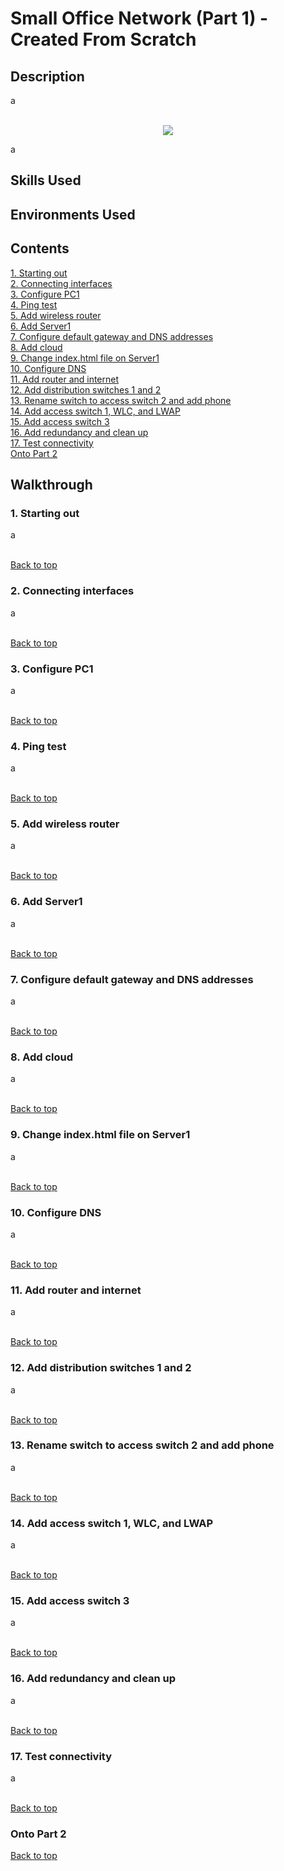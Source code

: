 <h1>Small Office Network (Part 1) - Created From Scratch</h1>

<h2>Description</h2>
a

<br />
<br />
<p align="center">
<img src="https://i.imgur.com/RuzVqm3.png"/>

a

<h2>Skills Used</h2>

<h2>Environments Used</h2>

<h2>Contents</h2>

[1. Starting out](#1-starting-out)<br />
[2. Connecting interfaces](#2-connecting-interfaces)<br />
[3. Configure PC1](#3-configure-pc1)<br />
[4. Ping test](#4-ping-test)<br />
[5. Add wireless router](#5-add-wireless-router)<br />
[6. Add Server1](#6-add-server1)<br />
[7. Configure default gateway and DNS addresses](#7-configure-default-gateway-and-dns-addresses)<br />
[8. Add cloud](#8-add-cloud)<br />
[9. Change index.html file on Server1](#9-change-indexhtml-file-on-server1)<br />
[10. Configure DNS](#10-configure-dns)<br />
[11. Add router and internet](#11-add-router-and-internet)<br />
[12. Add distribution switches 1 and 2](#12-add-distribution-switches-1-and-2)<br />
[13. Rename switch to access switch 2 and add phone](#13-rename-switch-to-access-switch-2-and-add-phone)<br />
[14. Add access switch 1, WLC, and LWAP](#14-add-access-switch-1-wlc-and-lwap)<br />
[15. Add access switch 3](#15-add-access-switch-3)<br />
[16. Add redundancy and clean up](#16-add-redundancy-and-clean-up)<br />
[17. Test connectivity](#17-test-connectivity)<br />
[Onto Part 2](#onto-part-2)<br />

<h2>Walkthrough</h2>

<h3>1. Starting out</h3>
a
<br />
<br />
<img src=""/>

[Back to top](#small-office-network-part-1---created-from-scratch)
  
<h3>2. Connecting interfaces</h3>
a
<br />
<br />
<img src=""/>

[Back to top](#small-office-network-part-1---created-from-scratch)

<h3>3. Configure PC1</h3>
a
<br />
<br />
<img src=""/>

[Back to top](#small-office-network-part-1---created-from-scratch)
  
<h3>4. Ping test</h3>
a
<br />
<br />
<img src=""/>

[Back to top](#small-office-network-part-1---created-from-scratch)

<h3>5. Add wireless router</h3>
a
<br />
<br />
<img src=""/>

[Back to top](#small-office-network-part-1---created-from-scratch)
  
<h3>6. Add Server1</h3>
a
<br />
<br />
<img src=""/>

[Back to top](#small-office-network-part-1---created-from-scratch)

<h3>7. Configure default gateway and DNS addresses</h3>
a
<br />
<br />
<img src=""/>

[Back to top](#small-office-network-part-1---created-from-scratch)
  
<h3>8. Add cloud</h3>
a
<br />
<br />
<img src=""/>

[Back to top](#small-office-network-part-1---created-from-scratch)

<h3>9. Change index.html file on Server1</h3>
a
<br />
<br />
<img src=""/>

[Back to top](#small-office-network-part-1---created-from-scratch)
  
<h3>10. Configure DNS</h3>
a
<br />
<br />
<img src=""/>

[Back to top](#small-office-network-part-1---created-from-scratch)

<h3>11. Add router and internet</h3>
a
<br />
<br />
<img src=""/>

[Back to top](#small-office-network-part-1---created-from-scratch)
  
<h3>12. Add distribution switches 1 and 2</h3>
a
<br />
<br />
<img src=""/>

[Back to top](#small-office-network-part-1---created-from-scratch)

<h3>13. Rename switch to access switch 2 and add phone</h3>
a
<br />
<br />
<img src=""/>

[Back to top](#small-office-network-part-1---created-from-scratch)
  
<h3>14. Add access switch 1, WLC, and LWAP</h3>
a
<br />
<br />
<img src=""/>

[Back to top](#small-office-network-part-1---created-from-scratch)

<h3>15. Add access switch 3</h3>
a
<br />
<br />
<img src=""/>

[Back to top](#small-office-network-part-1---created-from-scratch)
  
<h3>16. Add redundancy and clean up</h3>
a
<br />
<br />
<img src=""/>

[Back to top](#small-office-network-part-1---created-from-scratch)

<h3>17. Test connectivity</h3>
a
<br />
<br />
<img src=""/>

[Back to top](#small-office-network-part-1---created-from-scratch)

<h3>Onto Part 2</h3>

[Back to top](#small-office-network-part-1---created-from-scratch)
